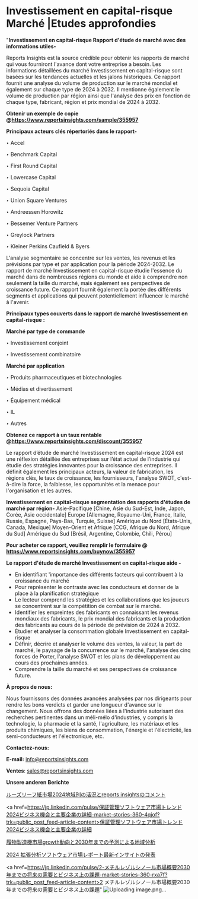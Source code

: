 # Investissement en capital-risque Marché |Etudes approfondies

"<strong>Investissement en capital-risque Rapport d'étude de marché avec des informations utiles-</strong>

Reports Insights est la source crédible pour obtenir les rapports de marché qui vous fourniront l'avance dont votre entreprise a besoin. Les informations détaillées du marché Investissement en capital-risque sont basées sur les tendances actuelles et les jalons historiques. Ce rapport fournit une analyse du volume de production sur le marché mondial et également sur chaque type de 2024 à 2032. Il mentionne également le volume de production par région ainsi que l'analyse des prix en fonction de chaque type, fabricant, région et prix mondial de 2024 à 2032.

<strong><b>Obtenir un exemple de copie @</b></strong><a href=https://www.reportsinsights.com/sample/355957><strong><b>https://www.reportsinsights.com/sample/355957</b></strong></a>

<b>Principaux acteurs clés répertoriés dans le rapport-</b>

<b> </b>‣ Accel

‣ Benchmark Capital

‣ First Round Capital

‣ Lowercase Capital

‣ Sequoia Capital

‣ Union Square Ventures

‣ Andreessen Horowitz

‣ Bessemer Venture Partners

‣ Greylock Partners

‣ Kleiner Perkins Caufield & Byers

L'analyse segmentaire se concentre sur les ventes, les revenus et les prévisions par type et par application pour la période 2024-2032. Le rapport de marché Investissement en capital-risque étudie l'essence du marché dans de nombreuses régions du monde et aide à comprendre non seulement la taille du marché, mais également ses perspectives de croissance future. Ce rapport fournit également la portée des différents segments et applications qui peuvent potentiellement influencer le marché à l'avenir.

<strong>Principaux types couverts dans le rapport de marché Investissement en capital-risque :</strong>

<strong>Marché par type de commande</strong>

‣ Investissement conjoint

‣ Investissement combinatoire

<strong>Marché par application</strong>

‣ Produits pharmaceutiques et biotechnologies

‣ Médias et divertissement

‣ Équipement médical

‣ IL

‣ Autres

<strong><b>Obtenez ce rapport à un taux rentable @</b></strong><a href=https://www.reportsinsights.com/discount/355957><strong><b>https://www.reportsinsights.com/discount/355957</b></strong></a>

Le rapport d’étude de marché Investissement en capital-risque 2024 est une réflexion détaillée des entreprises sur l’état actuel de l’industrie qui étudie des stratégies innovantes pour la croissance des entreprises. Il définit également les principaux acteurs, la valeur de fabrication, les régions clés, le taux de croissance, les fournisseurs, l'analyse SWOT, c'est-à-dire la force, la faiblesse, les opportunités et la menace pour l'organisation et les autres.

<strong>Investissement en capital-risque segmentation des rapports d'études de marché par région-</strong>
Asie-Pacifique [Chine, Asie du Sud-Est, Inde, Japon, Corée, Asie occidentale]
Europe [Allemagne, Royaume-Uni, France, Italie, Russie, Espagne, Pays-Bas, Turquie, Suisse]
Amérique du Nord [États-Unis, Canada, Mexique]
Moyen-Orient et Afrique [CCG, Afrique du Nord, Afrique du Sud]
Amérique du Sud [Brésil, Argentine, Colombie, Chili, Pérou]

<strong>Pour acheter ce rapport, veuillez remplir le formulaire @   <a href=https://www.reportsinsights.com/buynow/355957>https://www.reportsinsights.com/buynow/355957</a></strong>

<strong>Le rapport d'étude de marché Investissement en capital-risque aide -</strong>
<ul>
  <li>En identifiant 'importance des différents facteurs qui contribuent à la croissance du marché</li>
  <li>Pour représenter le contraste avec les conducteurs et donner de la place à la planification stratégique</li>
  <li>Le lecteur comprend les stratégies et les collaborations que les joueurs se concentrent sur la compétition de combat sur le marché.</li>
  <li>Identifier les empreintes des fabricants en connaissant les revenus mondiaux des fabricants, le prix mondial des fabricants et la production des fabricants au cours de la période de prévision de 2024 à 2032.</li>
  <li>Étudier et analyser la consommation globale Investissement en capital-risque</li>
  <li>Définir, décrire et analyser le volume des ventes, la valeur, la part de marché, le paysage de la concurrence sur le marché, l'analyse des cinq forces de Porter, l'analyse SWOT et les plans de développement au cours des prochaines années.</li>
  <li>Comprendre la taille du marché et ses perspectives de croissance future.</li>
</ul>
<strong>À propos de nous:</strong>

Nous fournissons des données avancées analysées par nos dirigeants pour rendre les bons verdicts et garder une longueur d'avance sur le changement. Nous offrons des données liées à l'industrie autorisant des recherches pertinentes dans un méli-mélo d'industries, y compris la technologie, la pharmacie et la santé, l'agriculture, les matériaux et les produits chimiques, les biens de consommation, l'énergie et l'électricité, les semi-conducteurs et l'électronique, etc.

<strong>Contactez-nous:</strong>

<strong>E-mail:</strong> <a href=mailto:info@reportsinsights.com>info@reportsinsights.com</a>

<strong>Ventes</strong>: <a href=mailto:sales@reportsinsights.com>sales@reportsinsights.com</a>

<strong>Unsere anderen Berichte</strong>

<a href=https://www.linkedin.com/pulse/ルーズリーフ紙市場2024地域別の活況とreports-insightsのコメント-healthscope-news-245-xaxmf/>ルーズリーフ紙市場2024地域別の活況とreports insightsのコメント</a>

<a href=https://jp.linkedin.com/pulse/保証管理ソフトウェア市場トレンド2024ビジネス機会と主要企業の詳細-market-stories-360-4qjof?trk=public_post_feed-article-content>保証管理ソフトウェア市場トレンド2024ビジネス機会と主要企業の詳細</a>

<a href=https://www.linkedin.com/pulse/履物製造機市場growth動向と2030年までの予測による地域分析-tribunal-analytics-360-4wbje/>履物製造機市場growth動向と2030年までの予測による地域分析</a>

<a href=https://www.linkedin.com/pulse/2024-拡張分析ソフトウェア市場レポート最新インサイトの発表-tribunal-analytics-360-cbrof/>2024 拡張分析ソフトウェア市場レポート最新インサイトの発表</a>

<a href=https://jp.linkedin.com/pulse/2-メチルレゾルシノール市場概要2030年までの将来の需要とビジネス上の課題-market-stories-360-rxa7f?trk=public_post_feed-article-content>2 メチルレゾルシノール市場概要2030年までの将来の需要とビジネス上の課題</a>"
![Uploading image.png…]()
